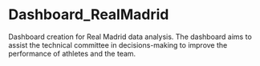 # Dashboard_RealMadrid
Dashboard creation for Real Madrid data analysis. The dashboard aims to assist the technical committee in decisions-making to improve the performance of athletes and the team.
